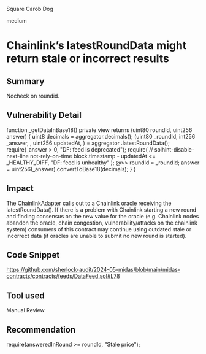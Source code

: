 Square Carob Dog

medium

# Chainlink’s latestRoundData might return stale or incorrect results

## Summary
Nocheck on roundid.
## Vulnerability Detail
 function _getDataInBase18()
        private
        view
        returns (uint80 roundId, uint256 answer)
    {
        uint8 decimals = aggregator.decimals();
        (uint80 _roundId, int256 _answer, , uint256 updatedAt, ) = aggregator
            .latestRoundData();
        require(_answer > 0, "DF: feed is deprecated");
        require(
            // solhint-disable-next-line not-rely-on-time
            block.timestamp - updatedAt <= _HEALTHY_DIFF,
            "DF: feed is unhealthy"
        );
@>>        roundId = _roundId;
        answer = uint256(_answer).convertToBase18(decimals);
    }
}
## Impact
The ChainlinkAdapter calls out to a Chainlink oracle receiving the latestRoundData(). If there is a problem with Chainlink starting a new round and finding consensus on the new value for the oracle (e.g. Chainlink nodes abandon the oracle, chain congestion, vulnerability/attacks on the chainlink system) consumers of this contract may continue using outdated stale or incorrect data (if oracles are unable to submit no new round is started).
## Code Snippet
https://github.com/sherlock-audit/2024-05-midas/blob/main/midas-contracts/contracts/feeds/DataFeed.sol#L78
## Tool used

Manual Review

## Recommendation
require(answeredInRound >= roundId, "Stale price");